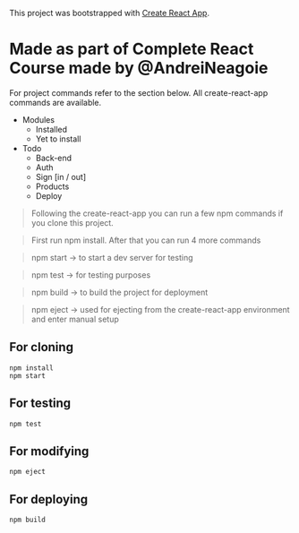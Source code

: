 This project was bootstrapped with [Create React App](https://github.com/facebook/create-react-app).

# Made as part of Complete React Course made by @AndreiNeagoie

For project commands refer to the section below. All create-react-app commands are available.

* Modules
  * Installed
  * Yet to install
* Todo
  * Back-end
  * Auth
  * Sign [in / out]
  * Products
  * Deploy

> Following the create-react-app you can run a few npm commands if you clone this project.

> First run npm install. After that you can run 4 more commands

> npm start -> to start a dev server for testing

> npm test -> for testing purposes

> npm build -> to build the project for deployment 

> npm eject -> used for ejecting from the create-react-app environment and enter manual setup

## For cloning

```
npm install
npm start
```

## For testing
```
npm test
```

## For modifying 
```
npm eject
```

## For deploying
```
npm build
```
